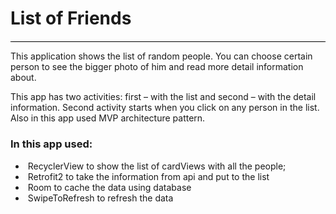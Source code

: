 <div>
	<div style="border-bottom: 1pt solid windowtext; padding: 0cm 0cm 1pt;">
		<h1>List of Friends</h1>
	</div>
</div>
<p>This application shows the list of random people. You can choose certain person to see the bigger photo of him and read more detail information about.
</p>
<p>This app has two activities: first – with the list and second – with the detail information. Second activity starts when you click on any person in the list. Also in this app used MVP architecture pattern.
</p>
<h3>In this app used:
</h3>
<ul>
	<li>&nbsp;RecyclerView to show the list of cardViews with all the people;</li>
	<li>&nbsp;Retrofit2 to take the information from api and put to the list</li>
	<li>&nbsp;Room to cache the data using database</li>
	<li>&nbsp;SwipeToRefresh to refresh the data</li>
</ul>
